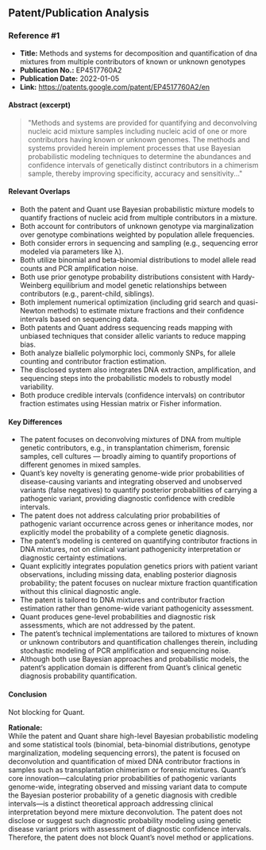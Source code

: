 ## Patent/Publication Analysis

### Reference #1

- **Title:** Methods and systems for decomposition and quantification of dna mixtures from multiple contributors of known or unknown genotypes
- **Publication No.:** EP4517760A2
- **Publication Date:** 2022-01-05
- **Link:** https://patents.google.com/patent/EP4517760A2/en

#### Abstract (excerpt)

> "Methods and systems are provided for quantifying and deconvolving nucleic acid mixture samples including nucleic acid of one or more contributors having known or unknown genomes. The methods and systems provided herein implement processes that use Bayesian probabilistic modeling techniques to determine the abundances and confidence intervals of genetically distinct contributors in a chimerism sample, thereby improving specificity, accuracy and sensitivity..."

#### Relevant Overlaps

- Both the patent and Quant use Bayesian probabilistic mixture models to quantify fractions of nucleic acid from multiple contributors in a mixture.
- Both account for contributors of unknown genotype via marginalization over genotype combinations weighted by population allele frequencies.
- Both consider errors in sequencing and sampling (e.g., sequencing error modeled via parameters like λ).
- Both utilize binomial and beta-binomial distributions to model allele read counts and PCR amplification noise.
- Both use prior genotype probability distributions consistent with Hardy-Weinberg equilibrium and model genetic relationships between contributors (e.g., parent-child, siblings).
- Both implement numerical optimization (including grid search and quasi-Newton methods) to estimate mixture fractions and their confidence intervals based on sequencing data.
- Both patents and Quant address sequencing reads mapping with unbiased techniques that consider allelic variants to reduce mapping bias.
- Both analyze biallelic polymorphic loci, commonly SNPs, for allele counting and contributor fraction estimation.
- The disclosed system also integrates DNA extraction, amplification, and sequencing steps into the probabilistic models to robustly model variability.
- Both produce credible intervals (confidence intervals) on contributor fraction estimates using Hessian matrix or Fisher information.

#### Key Differences

- The patent focuses on deconvolving mixtures of DNA from multiple genetic contributors, e.g., in transplantation chimerism, forensic samples, cell cultures — broadly aiming to quantify proportions of different genomes in mixed samples.
- Quant’s key novelty is generating genome-wide prior probabilities of disease-causing variants and integrating observed and unobserved variants (false negatives) to quantify posterior probabilities of carrying a pathogenic variant, providing diagnostic confidence with credible intervals.
- The patent does not address calculating prior probabilities of pathogenic variant occurrence across genes or inheritance modes, nor explicitly model the probability of a complete genetic diagnosis.
- The patent’s modeling is centered on quantifying contributor fractions in DNA mixtures, not on clinical variant pathogenicity interpretation or diagnostic certainty estimations.
- Quant explicitly integrates population genetics priors with patient variant observations, including missing data, enabling posterior diagnosis probability; the patent focuses on nuclear mixture fraction quantification without this clinical diagnostic angle.
- The patent is tailored to DNA mixtures and contributor fraction estimation rather than genome-wide variant pathogenicity assessment.
- Quant produces gene-level probabilities and diagnostic risk assessments, which are not addressed by the patent.
- The patent’s technical implementations are tailored to mixtures of known or unknown contributors and quantification challenges therein, including stochastic modeling of PCR amplification and sequencing noise.
- Although both use Bayesian approaches and probabilistic models, the patent’s application domain is different from Quant’s clinical genetic diagnosis probability quantification.

#### Conclusion

Not blocking for Quant.

**Rationale:**  
While the patent and Quant share high-level Bayesian probabilistic modeling and some statistical tools (binomial, beta-binomial distributions, genotype marginalization, modeling sequencing errors), the patent is focused on deconvolution and quantification of mixed DNA contributor fractions in samples such as transplantation chimerism or forensic mixtures. Quant’s core innovation—calculating prior probabilities of pathogenic variants genome-wide, integrating observed and missing variant data to compute the Bayesian posterior probability of a genetic diagnosis with credible intervals—is a distinct theoretical approach addressing clinical interpretation beyond mere mixture deconvolution. The patent does not disclose or suggest such diagnostic probability modeling using genetic disease variant priors with assessment of diagnostic confidence intervals. Therefore, the patent does not block Quant’s novel method or applications.
